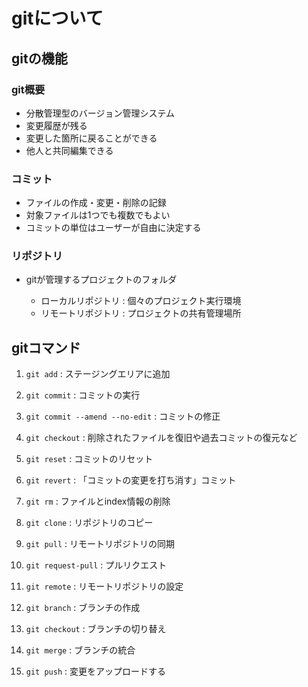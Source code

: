 # gitについて

## gitの機能

### git概要
- 分散管理型のバージョン管理システム
- 変更履歴が残る
- 変更した箇所に戻ることができる
- 他人と共同編集できる

### コミット
- ファイルの作成・変更・削除の記録
- 対象ファイルは1つでも複数でもよい
- コミットの単位はユーザーが自由に決定する

### リポジトリ
- gitが管理するプロジェクトのフォルダ

	- ローカルリポジトリ : 個々のプロジェクト実行環境
	- リモートリポジトリ : プロジェクトの共有管理場所


## gitコマンド
1. `git add` : ステージングエリアに追加

2. `git commit` : コミットの実行

3. `git commit --amend --no-edit` : コミットの修正

4. `git checkout` : 削除されたファイルを復旧や過去コミットの復元など

5. `git reset` : コミットのリセット

6. `git revert` : 「コミットの変更を打ち消す」コミット

7. `git rm` : ファイルとindex情報の削除

8. `git clone` : リポジトリのコピー

9. `git pull` : リモートリポジトリの同期

10. `git request-pull` : プルリクエスト

11. `git remote` : リモートリポジトリの設定

12. `git branch` : ブランチの作成

13. `git checkout` : ブランチの切り替え

14. `git merge` : ブランチの統合

15. `git push` : 変更をアップロードする